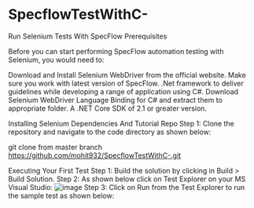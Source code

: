 # SpecflowTestWithC-
Run Selenium Tests With SpecFlow 
Prerequisites

Before you can start performing SpecFlow automation testing with Selenium, you would need to:

Download and Install Selenium WebDriver from the official website.
Make sure you work with latest version of SpecFlow.
.Net framework to deliver guidelines while developing a range of application using C#.
Download Selenium WebDriver Language Binding for C# and extract them to appropriate folder. A .NET Core SDK of 2.1 or greater version.

Installing Selenium Dependencies And Tutorial Repo
Step 1: Clone the repository and navigate to the code directory as shown below:

git clone from master branch https://github.com/mohit932/SpecflowTestWithC-.git

Executing Your First Test
Step 1: Build the solution by clicking in Build > Build Solution.
Step 2: As shown below click on Test Explorer on your MS Visual Studio:
![image](https://user-images.githubusercontent.com/92543085/193022093-5f4f9aad-54f1-46e5-a423-0dce93a1470b.png)
Step 3: Click on Run from the Test Explorer to run the sample test as shown below:





